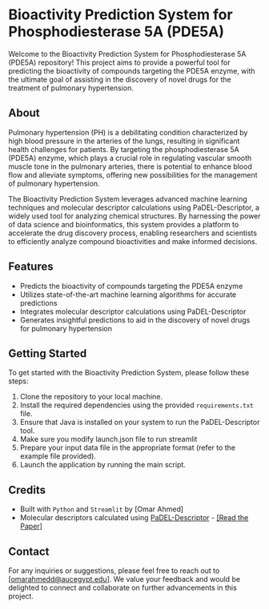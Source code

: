 # Bioactivity Prediction System for Phosphodiesterase 5A (PDE5A)

Welcome to the Bioactivity Prediction System for Phosphodiesterase 5A (PDE5A) repository! This project aims to provide a powerful tool for predicting the bioactivity of compounds targeting the PDE5A enzyme, with the ultimate goal of assisting in the discovery of novel drugs for the treatment of pulmonary hypertension.

## About

Pulmonary hypertension (PH) is a debilitating condition characterized by high blood pressure in the arteries of the lungs, resulting in significant health challenges for patients. By targeting the phosphodiesterase 5A (PDE5A) enzyme, which plays a crucial role in regulating vascular smooth muscle tone in the pulmonary arteries, there is potential to enhance blood flow and alleviate symptoms, offering new possibilities for the management of pulmonary hypertension.

The Bioactivity Prediction System leverages advanced machine learning techniques and molecular descriptor calculations using PaDEL-Descriptor, a widely used tool for analyzing chemical structures. By harnessing the power of data science and bioinformatics, this system provides a platform to accelerate the drug discovery process, enabling researchers and scientists to efficiently analyze compound bioactivities and make informed decisions.

## Features

- Predicts the bioactivity of compounds targeting the PDE5A enzyme
- Utilizes state-of-the-art machine learning algorithms for accurate predictions
- Integrates molecular descriptor calculations using PaDEL-Descriptor
- Generates insightful predictions to aid in the discovery of novel drugs for pulmonary hypertension

## Getting Started

To get started with the Bioactivity Prediction System, please follow these steps:

1. Clone the repository to your local machine.
2. Install the required dependencies using the provided `requirements.txt` file.
3. Ensure that Java is installed on your system to run the PaDEL-Descriptor tool.
4. Make sure you modify launch.json file to run streamlit
5. Prepare your input data file in the appropriate format (refer to the example file provided).
6. Launch the application by running the main script.

## Credits

- Built with `Python` and `Streamlit` by [Omar Ahmed]
- Molecular descriptors calculated using [PaDEL-Descriptor](http://www.yapcwsoft.com/dd/padeldescriptor/) - [[Read the Paper]](https://doi.org/10.1002/jcc.21707)

## Contact

For any inquiries or suggestions, please feel free to reach out to [omarahmedd@aucegypt.edu]. We value your feedback and would be delighted to connect and collaborate on further advancements in this project.